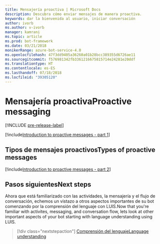 ```yaml
---
title: Mensajería proactiva | Microsoft Docs
description: Descubra cómo enviar mensajes de manera proactiva.
keywords: dar la bienvenida al usuario, iniciar conversación
author: ivorb
ms.author: v-ivorb
manager: kamrani
ms.topic: article
ms.prod: bot-framework
ms.date: 03/21/2018
monikerRange: azure-bot-service-4.0
ms.openlocfilehash: 47f3dd9405a36260a01b28bcc389355d6726ae11
ms.sourcegitcommit: f576981342fb3361216675815714e24281e20ddf
ms.translationtype: HT
ms.contentlocale: es-ES
ms.lasthandoff: 07/18/2018
ms.locfileid: "39305120"
---
```

# <a name="proactive-messaging"></a><span data-ttu-id="3653f-104">Mensajería proactiva</span><span class="sxs-lookup"><span data-stu-id="3653f-104">Proactive messaging</span></span>
[!INCLUDE [pre-release-label](../includes/pre-release-label.md)]
<!--
When you think about the exchange of messages between your bot and the user, you're probably thinking about the scenario where the user sends a message to your bot and your bot then replies to the user with a message of its own. We call this _reactive messaging_ and it's by far the most common flow that you should optimize your bot's code for.

It is possible, however, for your bot to initiate a conversation with the user by sending them a message first. We call this _proactive messaging_ and while the code you'll write to send a proactive message is very similar to what you'd write in the reactive case, there are a few differences that are worth exploring.

The first thing to note is that before you can send a proactive message to a user, the user will have to send at least one reactive style message to your bot. There are two reasons for this.

1. You need to get the user's `ConversationReference` and save it somewhere for future use. You can think of the conversation reference as the user's address, as it contains information about the channel they came in on, their user ID, the conversation ID, and even the server that should receive any future messages. This object is simple JSON and should be saved whole without tampering.
2. Most channels by policy won't let a bot initiate conversations with users they've never spoken to before. Depending on the channel the user might need to explicitly add the bot to a conversation or at a minimum send an initial message to the bot.

> ![NOTE]
> This bot currently runs properly only when deployed to Azure. However, you can test the bot without publishing it.

A common case of proactive messaging comes when our bot is performing a time-consuming task. In this case, we send a **typing** activity indicates to the user that the bot is in a *processing* mode, and then follow it up with a proactive message once our processing has completed.
-->

[!include[Introduction to proactive messages - part 1](../includes/snippet-proactive-messages-intro-1.md)] 

## <a name="types-of-proactive-messages"></a><span data-ttu-id="3653f-105">Tipos de mensajes proactivos</span><span class="sxs-lookup"><span data-stu-id="3653f-105">Types of proactive messages</span></span> 

[!include[Introduction to proactive messages - part 2](../includes/snippet-proactive-messages-intro-2.md)] 

## <a name="next-steps"></a><span data-ttu-id="3653f-106">Pasos siguientes</span><span class="sxs-lookup"><span data-stu-id="3653f-106">Next steps</span></span>

<span data-ttu-id="3653f-107">Ahora que está familiarizado con las actividades, la mensajería y el flujo de conversación, echemos un vistazo a otros aspectos importantes de su bot comenzando por la comprensión del lenguaje con LUIS.</span><span class="sxs-lookup"><span data-stu-id="3653f-107">Now that you're familiar with activites, messaging, and conversation flow, lets look at other important aspects of your bot starting with language understanding using LUIS.</span></span>

> [!div class="nextstepaction"]
> [<span data-ttu-id="3653f-108">Comprensión del lenguaje</span><span class="sxs-lookup"><span data-stu-id="3653f-108">Language understanding</span></span>](bot-builder-concept-luis.md)
